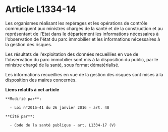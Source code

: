# Article L1334-14

Les organismes réalisant les repérages et les opérations de contrôle communiquent aux ministres chargés de la santé et de la
construction et au représentant de l'Etat dans le département les informations nécessaires à l'observation de l'état du parc
immobilier et les informations nécessaires à la gestion des risques.

Les résultats de l'exploitation des données recueillies en vue de l'observation du parc immobilier sont mis à la disposition
du public, par le ministre chargé de la santé, sous format dématérialisé.

Les informations recueillies en vue de la gestion des risques sont mises à la disposition des maires concernés.

**Liens relatifs à cet article**

	**Modifié par**:

	  - Loi n°2016-41 du 26 janvier 2016 - art. 48

	**Cité par**:

	  - Code de la santé publique - art. L1334-17 (V)
